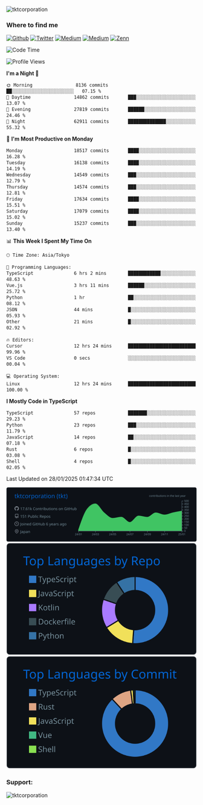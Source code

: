 <p align="left"> <img src="https://komarev.com/ghpvc/?username=tktcorporation&label=Profile%20views&color=0e75b6&style=flat" alt="tktcorporation" /> </p>

<h3>Where to find me</h3>
<p>
<a href="https://github.com/tktcorporation" target="_blank"><img alt="Github" src="https://img.shields.io/badge/GitHub-%2312100E.svg?&style=for-the-badge&logo=Github&logoColor=white" /></a>
<a href="https://twitter.com/tktcorporation" target="_blank"><img alt="Twitter" src="https://img.shields.io/badge/twitter-%231DA1F2.svg?&style=for-the-badge&logo=twitter&logoColor=white" /></a>
<a href="https://www.linkedin.com/in/tktcorporation" target="_blank"><img alt="Medium" src="https://img.shields.io/badge/linkdin-0a66c2.svg?&style=for-the-badge&logo=linkedin&logoColor=white" /></a>
<a href="https://qiita.com/tktcorporation" target="_blank"><img alt="Medium" src="https://img.shields.io/badge/qiita-55C500.svg?&style=for-the-badge&logo=qiita&logoColor=white" /></a>
<a href="https://zenn.dev/tktcorporation" target="_blank"><img alt="Zenn" src="https://img.shields.io/badge/Zenn-3EA8FF.svg?&style=for-the-badge&logo=Zenn&logoColor=white" /></a>
</p>
  
<!--START_SECTION:waka-->
![Code Time](http://img.shields.io/badge/Code%20Time-2%2C083%20hrs%2049%20mins-blue)

![Profile Views](http://img.shields.io/badge/Profile%20Views-0-blue)

**I'm a Night 🦉** 

```text
🌞 Morning                8136 commits        ██░░░░░░░░░░░░░░░░░░░░░░░   07.15 % 
🌆 Daytime                14862 commits       ███░░░░░░░░░░░░░░░░░░░░░░   13.07 % 
🌃 Evening                27819 commits       ██████░░░░░░░░░░░░░░░░░░░   24.46 % 
🌙 Night                  62911 commits       ██████████████░░░░░░░░░░░   55.32 % 
```
📅 **I'm Most Productive on Monday** 

```text
Monday                   18517 commits       ████░░░░░░░░░░░░░░░░░░░░░   16.28 % 
Tuesday                  16138 commits       ████░░░░░░░░░░░░░░░░░░░░░   14.19 % 
Wednesday                14549 commits       ███░░░░░░░░░░░░░░░░░░░░░░   12.79 % 
Thursday                 14574 commits       ███░░░░░░░░░░░░░░░░░░░░░░   12.81 % 
Friday                   17634 commits       ████░░░░░░░░░░░░░░░░░░░░░   15.51 % 
Saturday                 17079 commits       ████░░░░░░░░░░░░░░░░░░░░░   15.02 % 
Sunday                   15237 commits       ███░░░░░░░░░░░░░░░░░░░░░░   13.40 % 
```


📊 **This Week I Spent My Time On** 

```text
🕑︎ Time Zone: Asia/Tokyo

💬 Programming Languages: 
TypeScript               6 hrs 2 mins        ████████████░░░░░░░░░░░░░   48.63 % 
Vue.js                   3 hrs 11 mins       ██████░░░░░░░░░░░░░░░░░░░   25.72 % 
Python                   1 hr                ██░░░░░░░░░░░░░░░░░░░░░░░   08.12 % 
JSON                     44 mins             █░░░░░░░░░░░░░░░░░░░░░░░░   05.93 % 
Other                    21 mins             █░░░░░░░░░░░░░░░░░░░░░░░░   02.92 % 

🔥 Editors: 
Cursor                   12 hrs 24 mins      █████████████████████████   99.96 % 
VS Code                  0 secs              ░░░░░░░░░░░░░░░░░░░░░░░░░   00.04 % 

💻 Operating System: 
Linux                    12 hrs 24 mins      █████████████████████████   100.00 % 
```

**I Mostly Code in TypeScript** 

```text
TypeScript               57 repos            ███████░░░░░░░░░░░░░░░░░░   29.23 % 
Python                   23 repos            ███░░░░░░░░░░░░░░░░░░░░░░   11.79 % 
JavaScript               14 repos            ██░░░░░░░░░░░░░░░░░░░░░░░   07.18 % 
Rust                     6 repos             █░░░░░░░░░░░░░░░░░░░░░░░░   03.08 % 
Shell                    4 repos             █░░░░░░░░░░░░░░░░░░░░░░░░   02.05 % 
```




 Last Updated on 28/01/2025 01:47:34 UTC
<!--END_SECTION:waka-->

[![](https://raw.githubusercontent.com/tktcorporation/tktcorporation/master/profile-summary-card-output/github_dark/0-profile-details.svg)](https://github.com/vn7n24fzkq/github-profile-summary-cards)
[![](https://raw.githubusercontent.com/tktcorporation/tktcorporation/master/profile-summary-card-output/github_dark/1-repos-per-language.svg)](https://github.com/vn7n24fzkq/github-profile-summary-cards) [![](https://raw.githubusercontent.com/tktcorporation/tktcorporation/master/profile-summary-card-output/github_dark/2-most-commit-language.svg)](https://github.com/vn7n24fzkq/github-profile-summary-cards)

<h3 align="left">Support:</h3>
<p><a href="https://www.buymeacoffee.com/tktcorporation"> <img align="left" src="https://cdn.buymeacoffee.com/buttons/v2/default-yellow.png" height="50" width="210" alt="tktcorporation" /></a></p><br><br>
